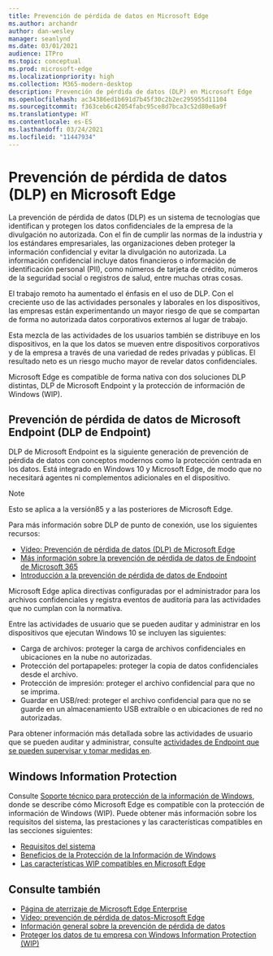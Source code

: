```yaml
---
title: Prevención de pérdida de datos en Microsoft Edge
ms.author: archandr
author: dan-wesley
manager: seanlynd
ms.date: 03/01/2021
audience: ITPro
ms.topic: conceptual
ms.prod: microsoft-edge
ms.localizationpriority: high
ms.collection: M365-modern-desktop
description: Prevención de pérdida de datos (DLP) en Microsoft Edge
ms.openlocfilehash: ac34386ed1b691d7b45f30c2b2ec295955d11104
ms.sourcegitcommit: f363ceb6c42054fabc95ce8d7bca3c52d80e6a9f
ms.translationtype: HT
ms.contentlocale: es-ES
ms.lasthandoff: 03/24/2021
ms.locfileid: "11447934"
---
```

# <a name="data-loss-prevention-dlp-in-microsoft-edge"></a>Prevención de pérdida de datos (DLP) en Microsoft Edge

La prevención de pérdida de datos (DLP) es un sistema de tecnologías que identifican y protegen los datos confidenciales de la empresa de la divulgación no autorizada. Con el fin de cumplir las normas de la industria y los estándares empresariales, las organizaciones deben proteger la información confidencial y evitar la divulgación no autorizada. La información confidencial incluye datos financieros o información de identificación personal (PII), como números de tarjeta de crédito, números de la seguridad social o registros de salud, entre muchas otras cosas.

El trabajo remoto ha aumentado el énfasis en el uso de DLP. Con el creciente uso de las actividades personales y laborales en los dispositivos, las empresas están experimentando un mayor riesgo de que se compartan de forma no autorizada datos corporativos externos al lugar de trabajo.

Esta mezcla de las actividades de los usuarios también se distribuye en los dispositivos, en la que los datos se mueven entre dispositivos corporativos y de la empresa a través de una variedad de redes privadas y públicas. El resultado neto es un riesgo mucho mayor de revelar datos confidenciales.

Microsoft Edge es compatible de forma nativa con dos soluciones DLP distintas, DLP de Microsoft Endpoint y la protección de información de Windows (WIP).

## <a name="microsoft-endpoint-data-loss-prevention-endpoint-dlp"></a>Prevención de pérdida de datos de Microsoft Endpoint (DLP de Endpoint)

DLP de Microsoft Endpoint es la siguiente generación de prevención de pérdida de datos con conceptos modernos como la protección centrada en los datos. Está integrado en Windows 10 y Microsoft Edge, de modo que no necesitará agentes ni complementos adicionales en el dispositivo.

> [!NOTE]
> Esto se aplica a la versión85 y a las posteriores de Microsoft Edge.

Para más información sobre DLP de punto de conexión, use los siguientes recursos:

- [Vídeo: Prevención de pérdida de datos (DLP) de Microsoft Edge](microsoft-edge-video-security-dlp.md)
- [Más información sobre la prevención de pérdida de datos de Endpoint de Microsoft 365](/microsoft-365/compliance/endpoint-dlp-learn-about?preserve-view=true&view=o365-worldwide)
- [Introducción a la prevención de pérdida de datos de Endpoint](/microsoft-365/compliance/endpoint-dlp-getting-started?preserve-view=true&view=o365-worldwide)

Microsoft Edge aplica directivas configuradas por el administrador para los archivos confidenciales y registra eventos de auditoría para las actividades que no cumplan con la normativa.

Entre las actividades de usuario que se pueden auditar y administrar en los dispositivos que ejecutan Windows 10 se incluyen las siguientes:

- Carga de archivos: proteger la carga de archivos confidenciales en ubicaciones en la nube no autorizadas. <!-- The next 3 screenshots show a sequence where a user tries to drop a sensitive data file on to their local storage.-->
- Protección del portapapeles: proteger la copia de datos confidenciales desde el archivo.
- Protección de impresión: proteger el archivo confidencial para que no se imprima.
- Guardar en USB/red: proteger el archivo confidencial para que no se guarde en un almacenamiento USB extraíble o en ubicaciones de red no autorizadas.

Para obtener información más detallada sobre las actividades de usuario que se pueden auditar y administrar, consulte [actividades de Endpoint que se pueden supervisar y tomar medidas en](/microsoft-365/compliance/endpoint-dlp-learn-about?preserve-view=true&view=o365-worldwide#endpoint-activities-you-can-monitor-and-take-action-on).

## <a name="windows-information-protection"></a>Windows Information Protection

Consulte [Soporte técnico para protección de la información de Windows](./microsoft-edge-security-windows-information-protection.md), donde se describe cómo Microsoft Edge es compatible con la protección de información de Windows (WIP). Puede obtener más información sobre los requisitos del sistema, las prestaciones y las características compatibles en las secciones siguientes:

- [Requisitos del sistema](./microsoft-edge-security-windows-information-protection.md#system-requirements)
- [Beneficios de la Protección de la Información de Windows](./microsoft-edge-security-windows-information-protection.md#windows-information-protection-benefits)
- [Las características WIP compatibles en Microsoft Edge](./microsoft-edge-security-windows-information-protection.md#wip-features-supported-in-microsoft-edge)

## <a name="see-also"></a>Consulte también

- [Página de aterrizaje de Microsoft Edge Enterprise](https://aka.ms/EdgeEnterprise)
- [Vídeo: prevención de pérdida de datos-Microsoft Edge](https://www.youtube.com/watch?v=dLD04U9eTqg)
- [Información general sobre la prevención de pérdida de datos](/microsoft-365/compliance/data-loss-prevention-policies?preserve-view=true&view=o365-worldwide)
- [Proteger los datos de tu empresa con Windows Information Protection (WIP)](/windows/security/information-protection/windows-information-protection/protect-enterprise-data-using-wip)